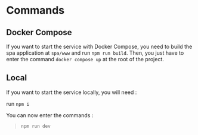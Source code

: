 # Commands

## Docker Compose

If you want to start the service with Docker Compose, 
you need to build the spa application at `spa/www` and run `npm run build`.
Then, you just have to enter the command `docker compose up` at the root of the project.

## Local

If you want to start the service locally, you will need :

run `npm i`

You can now enter the commands :

> `npm run dev`
